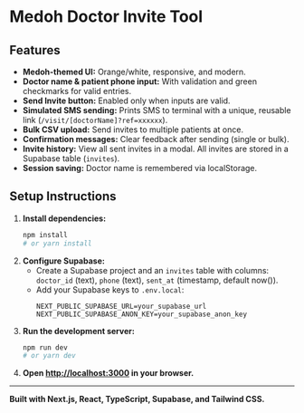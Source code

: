 # Medoh Doctor Invite Tool

## Features
- **Medoh-themed UI:** Orange/white, responsive, and modern.
- **Doctor name & patient phone input:** With validation and green checkmarks for valid entries.
- **Send Invite button:** Enabled only when inputs are valid.
- **Simulated SMS sending:** Prints SMS to terminal with a unique, reusable link (`/visit/[doctorName]?ref=xxxxxx`).
- **Bulk CSV upload:** Send invites to multiple patients at once.
- **Confirmation messages:** Clear feedback after sending (single or bulk).
- **Invite history:** View all sent invites in a modal. All invites are stored in a Supabase table (`invites`).
- **Session saving:** Doctor name is remembered via localStorage.

## Setup Instructions
1. **Install dependencies:**
   ```bash
   npm install
   # or yarn install
   ```
2. **Configure Supabase:**
   - Create a Supabase project and an `invites` table with columns: `doctor_id` (text), `phone` (text), `sent_at` (timestamp, default now()).
   - Add your Supabase keys to `.env.local`:
     ```env
     NEXT_PUBLIC_SUPABASE_URL=your_supabase_url
     NEXT_PUBLIC_SUPABASE_ANON_KEY=your_supabase_anon_key
     ```
3. **Run the development server:**
   ```bash
   npm run dev
   # or yarn dev
   ```
4. **Open [http://localhost:3000](http://localhost:3000) in your browser.**

---

**Built with Next.js, React, TypeScript, Supabase, and Tailwind CSS.**
